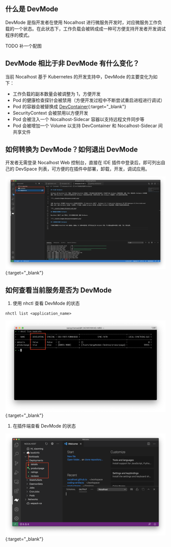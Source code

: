 ## 什么是 DevMode

DevMode 是指开发者在使用 Nocalhost 进行微服务开发时，对应微服务工作负载的一个状态。在此状态下，工作负载会被转成成一种可方便支持开发者开发调试程序的模式。

TODO 补一个配图

## DevMode 相比于非 DevMode 有什么变化？

当前 Nocalhost 基于 Kubernetes 的开发支持中，DevMode 的主要变化为如下：

- 工作负载的副本数量会被调整为 1，方便开发
- Pod 的健康检查探针会被禁用（方便开发过程中不断尝试重启进程进行调试）
- Pod 的容器会被替换成 [DevContainer](https://nocalhost.dev/zh/Concepts/devcontainer/){:target="_blank"}
- SecurityContext 会被禁用以方便开发
- Pod 会被注入一个 Nocalhost-Sidecar 容器以支持远程文件同步等
- Pod 会被增加一个 Volume 以支持 DevContainer 和 Nocalhost-Sidecar 间共享文件


## 如何转换为 DevMode？如何退出 DevMode

开发者无需登录 Nocalhost Web 控制台，直接在 IDE 插件中登录后，即可列出自己的 DevSpace 列表，可方便的在插件中部署，卸载，开发，调试应用。

[ ![](../../assets/images/devspace-list-plugin.png) ](../../assets/images/devspace-list-plugin.png){:target="_blank"}

## 如何查看当前服务是否为 DevMode

1. 使用 nhctl 查看 DevMode 的状态

```
nhctl list <application_name>
```
[ ![](../../assets/images/devmode-nhctl.png) ](../../assets/images/devmode-nhctl.png){:target="_blank"}

1. 在插件端查看 DevMode 的状态

[ ![](../../assets/images/devmode-plugin.png) ](../../assets/images/devmode-plugin.png){:target="_blank"}

